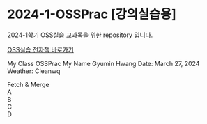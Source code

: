 # 2024-1-OSSPrac [강의실습용]
2024-1학기 OSS실습 교과목을 위한 repository 입니다.

[OSS실습 전자책 바로가기](https://wikidocs.net/book/13835)

My Class OSSPrac
My Name Gyumin Hwang
Date: March 27, 2024
Weather: Cleanwq

Fetch & Merge  
A  
B  
C  
D